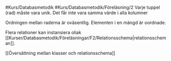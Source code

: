 #Kurs/Databasmetodik #Kurs/Databasmetodik/Föreläsning/2 
Varje tuppel (rad) måste vara unik. Det får inte vara samma värde i alla kolumner

Ordningen mellan raderna är oväsentlig. Elementen i en mängd är oordnade.

Flera relationer kan instansiera oliak [[Kurser/Databasmetodik/Föreläsningar/F2/Relationsschema|relationsscheman]].

[[Översättning mellan klasser och relationsschema]]